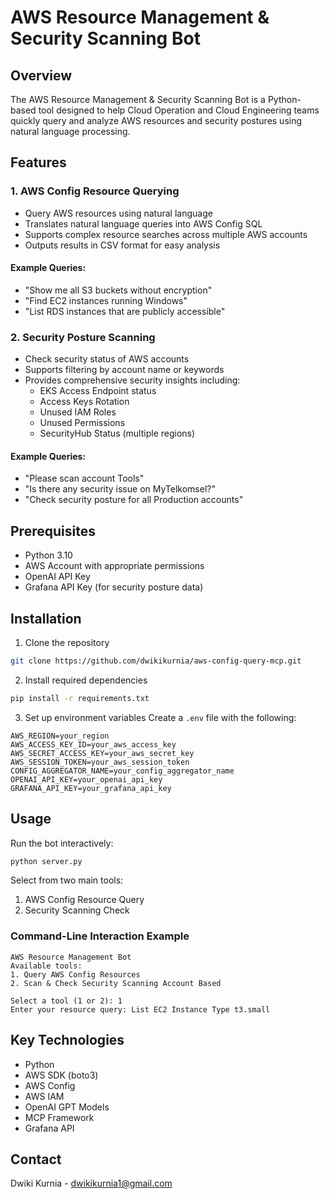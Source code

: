 # AWS Resource Management & Security Scanning Bot

## Overview

The AWS Resource Management & Security Scanning Bot is a Python-based tool designed to help Cloud Operation and Cloud Engineering teams quickly query and analyze AWS resources and security postures using natural language processing.

## Features

### 1. AWS Config Resource Querying

- Query AWS resources using natural language
- Translates natural language queries into AWS Config SQL
- Supports complex resource searches across multiple AWS accounts
- Outputs results in CSV format for easy analysis

#### Example Queries:

- "Show me all S3 buckets without encryption"
- "Find EC2 instances running Windows"
- "List RDS instances that are publicly accessible"

### 2. Security Posture Scanning

- Check security status of AWS accounts
- Supports filtering by account name or keywords
- Provides comprehensive security insights including:
  - EKS Access Endpoint status
  - Access Keys Rotation
  - Unused IAM Roles
  - Unused Permissions
  - SecurityHub Status (multiple regions)

#### Example Queries:

- "Please scan account Tools"
- "Is there any security issue on MyTelkomsel?"
- "Check security posture for all Production accounts"

## Prerequisites

- Python 3.10
- AWS Account with appropriate permissions
- OpenAI API Key
- Grafana API Key (for security posture data)

## Installation

1. Clone the repository

```bash
git clone https://github.com/dwikikurnia/aws-config-query-mcp.git
```

2. Install required dependencies

```bash
pip install -r requirements.txt
```

3. Set up environment variables
   Create a `.env` file with the following:

```
AWS_REGION=your_region
AWS_ACCESS_KEY_ID=your_aws_access_key
AWS_SECRET_ACCESS_KEY=your_aws_secret_key
AWS_SESSION_TOKEN=your_aws_session_token
CONFIG_AGGREGATOR_NAME=your_config_aggregator_name
OPENAI_API_KEY=your_openai_api_key
GRAFANA_API_KEY=your_grafana_api_key
```

## Usage

Run the bot interactively:

```bash
python server.py
```

Select from two main tools:

1. AWS Config Resource Query
2. Security Scanning Check

### Command-Line Interaction Example

```
AWS Resource Management Bot
Available tools:
1. Query AWS Config Resources
2. Scan & Check Security Scanning Account Based

Select a tool (1 or 2): 1
Enter your resource query: List EC2 Instance Type t3.small
```

## Key Technologies

- Python
- AWS SDK (boto3)
- AWS Config
- AWS IAM
- OpenAI GPT Models
- MCP Framework
- Grafana API

## Contact

Dwiki Kurnia - dwikikurnia1@gmail.com
